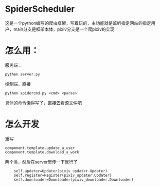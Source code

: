 # SpiderScheduler
这是一个python编写的爬虫框架，写着玩的，主功能就是监听指定网站的指定用户，main分支是框架本体，pixiv分支是一个爬pixiv的实现

# 怎么用：

服务端：

    python server.py

控制端，直接

    python spidercmd.py <cmd> <paras>

具体的命令懒得写了，直接去看源文件吧

# 怎么开发

重写

    component.template.update_a_user
    component.template.download_a_work

两个类，然后在server里传一下就行了

        self.updater=Updater(pixiv_updater.Updater)
        self.register=Register(pixiv_updater.Updater)
        self.downloader=Downloader(pixiv_downloader.Downloader)

